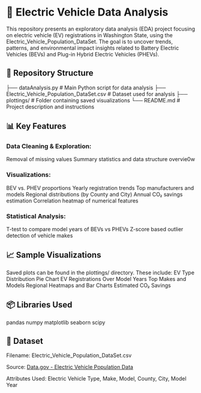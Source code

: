 # 🔌 Electric Vehicle Data Analysis

This repository presents an exploratory data analysis (EDA) project focusing on electric vehicle (EV) registrations in Washington State, using the Electric_Vehicle_Population_DataSet. The goal is to uncover trends, patterns, and environmental impact insights related to Battery Electric Vehicles (BEVs) and Plug-in Hybrid Electric Vehicles (PHEVs).

## 📁 Repository Structure

├── dataAnalysis.py                 # Main Python script for data analysis
├── Electric_Vehicle_Population_DataSet.csv  # Dataset used for analysis
├── plottings/                      # Folder containing saved visualizations
└── README.md                       # Project description and instructions

## 📊 Key Features
### Data Cleaning & Exploration:
Removal of missing values
Summary statistics and data structure overvie0w

### Visualizations:
BEV vs. PHEV proportions
Yearly registration trends
Top manufacturers and models
Regional distributions (by County and City)
Annual CO₂ savings estimation
Correlation heatmap of numerical features

### Statistical Analysis:
T-test to compare model years of BEVs vs PHEVs
Z-score based outlier detection of vehicle makes

## 📈 Sample Visualizations
Saved plots can be found in the plottings/ directory. These include:
EV Type Distribution Pie Chart
EV Registrations Over Model Years
Top Makes and Models
Regional Heatmaps and Bar Charts
Estimated CO₂ Savings

## 📦 Libraries Used
pandas
numpy
matplotlib
seaborn
scipy

## 📂 Dataset
Filename: Electric_Vehicle_Population_DataSet.csv

Source: [Data.gov - Electric Vehicle Population Data](https://catalog.data.gov/dataset/electric-vehicle-population-data)

Attributes Used: Electric Vehicle Type, Make, Model, County, City, Model Year






